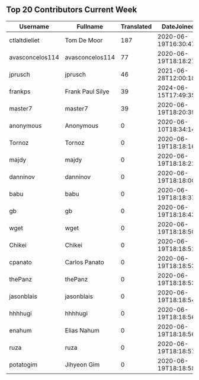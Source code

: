 ## Top 20 Contributors Current Week ##
|Username|Fullname|Translated|DateJoined|Language|
|--------|--------|----------|----------|-------|
|ctlaltdieliet|Tom De Moor|187|2020-06-19T16:30:47Z|nl|
|avasconcelos114|avasconcelos114|77|2020-06-19T18:18:27Z|ko|
|jprusch|jprusch|46|2021-06-28T12:00:18.|de|
|frankps|Frank Paul Silye|39|2024-06-15T17:49:35.|nb_NO|
|master7|master7|39|2020-06-19T18:20:39.|pl|
|anonymous|Anonymous|0|2020-06-10T18:34:14.||
|Tornoz|Tornoz|0|2020-06-19T18:18:16.||
|majdy|majdy|0|2020-06-19T18:18:21.||
|danninov|danninov|0|2020-06-19T18:18:00.||
|babu|babu|0|2020-06-19T18:18:37.||
|gb|gb|0|2020-06-19T18:18:43.||
|wget|wget|0|2020-06-19T18:18:50Z|ro|
|Chikei|Chikei|0|2020-06-19T18:18:51Z|zh_Hant|
|cpanato|Carlos Panato|0|2020-06-19T18:18:53Z||
|thePanz|thePanz|0|2020-06-19T18:18:53Z||
|jasonblais|jasonblais|0|2020-06-19T18:18:54Z||
|hhhhugi|hhhhugi|0|2020-06-19T18:18:56.||
|enahum|Elias  Nahum|0|2020-06-19T18:18:56Z|es|
|ruza|ruza|0|2020-06-19T18:18:57.||
|potatogim|Jihyeon Gim|0|2020-06-19T18:18:58.|ko|
